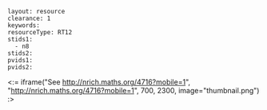 ````
layout: resource
clearance: 1
keywords:
resourceType: RT12
stids1: 
  - n8
stids2:
pvids1:
pvids2:

````

<:= iframe("See http://nrich.maths.org/4716?mobile=1", "http://nrich.maths.org/4716?mobile=1", 700, 2300, image="thumbnail.png") :>

